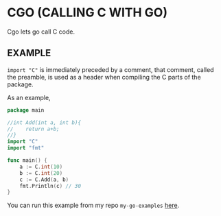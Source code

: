 # CGO (CALLING C WITH GO)

Cgo lets go call C code.

## EXAMPLE

`import "C"` is immediately preceded by a comment, that comment,
called the preamble, is used as a header when compiling the C parts
of the package.

As an example,

```go
package main

//int Add(int a, int b){
//    return a+b;
//}
import "C"
import "fmt"

func main() {
    a := C.int(10)
    b := C.int(20)
    c := C.Add(a, b)
    fmt.Println(c) // 30
}
```

You can run this example from my repo `my-go-examples`
[here](https://github.com/JeffDeCola/my-go-examples/tree/master/cloud-services/simple-c-code).
